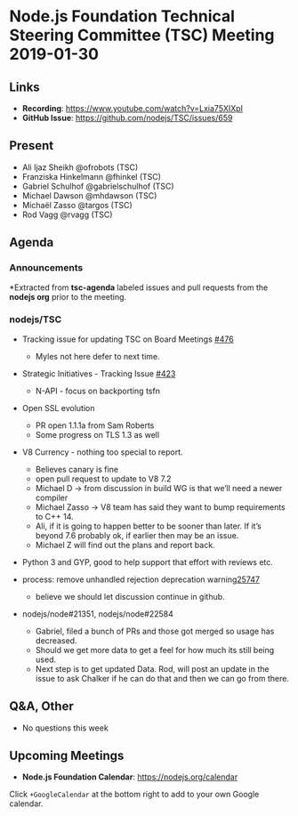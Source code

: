 # Node.js Foundation Technical Steering Committee (TSC) Meeting 2019-01-30

## Links

* **Recording**:  <https://www.youtube.com/watch?v=Lxia75XIXpI>
* **GitHub Issue**: <https://github.com/nodejs/TSC/issues/659>

## Present

* Ali Ijaz Sheikh @ofrobots (TSC)
* Franziska Hinkelmann @fhinkel (TSC)
* Gabriel Schulhof @gabrielschulhof (TSC)
* Michael Dawson @mhdawson (TSC)
* Michaël Zasso @targos (TSC)
* Rod Vagg @rvagg (TSC)

## Agenda

### Announcements

*Extracted from **tsc-agenda** labeled issues and pull requests from the **nodejs org** prior to the meeting.

### nodejs/TSC

* Tracking issue for updating TSC on Board Meetings [#476](https://github.com/nodejs/TSC/issues/476)
  * Myles not here defer to next time.
* Strategic Initiatives - Tracking Issue [#423](https://github.com/nodejs/TSC/issues/423)
  * N-API - focus on backporting tsfn
* Open SSL evolution
  * PR open 1.1.1a from Sam Roberts
  * Some progress on TLS 1.3 as well
* V8 Currency - nothing too special to report.
  * Believes canary is fine
  * open pull request to update to V8 7.2
  * Michael D -> from discussion in build WG is that we’ll need a newer compiler
  * Michael Zasso -> V8 team has said they want to bump requirements to
    C++ 14.
  * Ali, if it is going to happen better to be sooner than later. If it’s beyond 7.6
    probably ok, if earlier then may be an issue.
  * Michael Z will find out the plans and report back.
* Python 3 and GYP, good to help support that effort with reviews etc.

* process: remove unhandled rejection deprecation warning[25747](https://github.com/nodejs/node/pull/25747)
  * believe we should let discussion continue in github.

* nodejs/node#21351,  nodejs/node#22584
  * Gabriel, filed a bunch of PRs and those got merged so usage has
    decreased.
  * Should we get more data to get a feel for how much its still being
    used.
  * Next step is to get updated Data. Rod, will post an update in the
    issue to ask Chalker if he can do that and then we can go
    from there.

## Q&A, Other

* No questions this week

## Upcoming Meetings

* **Node.js Foundation Calendar**: <https://nodejs.org/calendar>

Click `+GoogleCalendar` at the bottom right to add to your own Google calendar.
